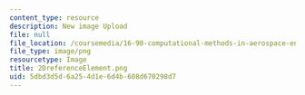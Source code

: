 ```yaml
---
content_type: resource
description: New image Upload
file: null
file_location: /coursemedia/16-90-computational-methods-in-aerospace-engineering-spring-2014/5dbd3d5d6a254d1e6d4b608d670298d7_2DreferenceElement.png
file_type: image/png
resourcetype: Image
title: 2DreferenceElement.png
uid: 5dbd3d5d-6a25-4d1e-6d4b-608d670298d7
---
```

